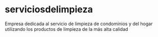 # serviciosdelimpieza
Empresa dedicada al servicio de limpieza de condominios y del hogar utilizando los productos de limpieza de la más alta calidad
